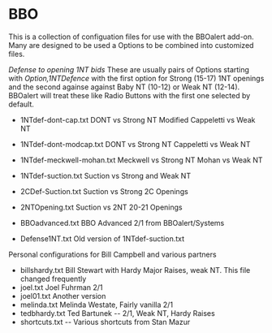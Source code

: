 # BBO

This is a collection of configuation files for use with the
BBOalert add-on.  Many are designed to be used a Options to be
combined into customized files.

*Defense to opening 1NT bids*
These are usually pairs of Options starting with *Option,1NTDefence*
with the first option for Strong (15-17) 1NT openings and the
second againse against Baby NT (10-12) or Weak NT (12-14).
BBOalert will treat these like Radio Buttons with the first one
selected by default.

- 1NTdef-dont-cap.txt DONT vs Strong NT Modified Cappeletti vs Weak NT

- 1NTdef-dont-modcap.txt DONT vs Strong NT Cappeletti vs Weak NT

- 1NTdef-meckwell-mohan.txt Meckwell vs Strong NT Mohan vs Weak NT
- 1NTdef-suction.txt Suction vs Strong and Weak NT
- 2CDef-Suction.txt Suction vs Strong 2C Openings
- 2NTOpening.txt Suction vs 2NT 20-21 Openings
- BBOadvanced.txt BBO Advanced 2/1 from BBOalert/Systems
- Defense1NT.txt Old version of 1NTdef-suction.txt

Personal configurations for Bill Campbell and various partners
- billshardy.txt Bill Stewart with Hardy Major
  Raises, weak NT.  This file changed frequently
- joel.txt Joel Fuhrman 2/1
- joel01.txt Another version
- melinda.txt Melinda Westate, Fairly vanilla 2/1
- tedbhardy.txt Ted Bartunek -- 2/1, Weak NT, Hardy Raises
- shortcuts.txt -- Various shortcuts from Stan Mazur

